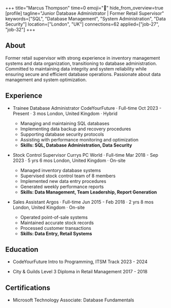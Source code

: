 +++
title="Marcus Thompson"
time=0
emoji="👤"
hide_from_overview=true
[profile]
tagline="Junior Database Administrator | Former Retail Supervisor"
keywords=["SQL", "Database Management", "System Administration", "Data Security"]
location=["London", "UK"]
connections=62
applied=["job-27", "job-32"]
+++

## About

Former retail supervisor with strong experience in inventory management systems and data organization, transitioning to database administration. Committed to maintaining data integrity and system reliability while ensuring secure and efficient database operations. Passionate about data management and system optimization.

## Experience

- Trainee Database Administrator
  CodeYourFuture · Full-time
  Oct 2023 - Present · 3 mos
  London, United Kingdom · Hybrid

  - Managing and maintaining SQL databases
  - Implementing data backup and recovery procedures
  - Supporting database security protocols
  - Assisting with performance monitoring and optimization
  - **Skills: SQL, Database Administration, Data Security**

- Stock Control Supervisor
  Currys PC World · Full-time
  Mar 2018 - Sep 2023 · 5 yrs 6 mos
  London, United Kingdom · On-site

  - Managed inventory database systems
  - Supervised stock control team of 8 members
  - Implemented new data entry procedures
  - Generated weekly performance reports
  - **Skills: Data Management, Team Leadership, Report Generation**

- Sales Assistant
  Argos · Full-time
  Jun 2015 - Feb 2018 · 2 yrs 8 mos
  London, United Kingdom · On-site
  - Operated point-of-sale systems
  - Maintained accurate stock records
  - Processed customer transactions
  - **Skills: Data Entry, Retail Systems**

## Education

- CodeYourFuture
  Intro to Programming, ITSM Track
  2023 - 2024

- City & Guilds
  Level 3 Diploma in Retail Management
  2017 - 2018

## Certifications

- Microsoft Technology Associate: Database Fundamentals
